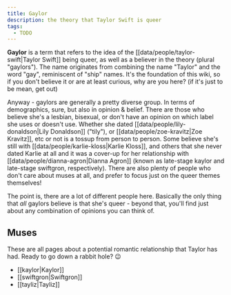```yaml
---
title: Gaylor
description: the theory that Taylor Swift is queer
tags:
  - TODO
---
```


**Gaylor** is a term that refers to the idea of the [[data/people/taylor-swift|Taylor Swift]] being queer, as well as a believer in the theory (plural "gaylors"). The name originates from combining the name "Taylor" and the word "gay", reminiscent of "ship" names. It's the foundation of this wiki, so if you don't believe it or are at least curious, why are you here? (if it's just to be mean, get out)

Anyway - gaylors are generally a pretty diverse group. In terms of demographics, sure, but also in opinion & belief. There are those who believe she's a lesbian, bisexual, or don't have an opinion on which label she uses or doesn't use. Whether she dated [[data/people/lily-donaldson|Lily Donaldson]] ("tily"), or [[data/people/zoe-kravitz|Zoe Kravitz]], etc or not is a tossup from person to person. Some believe she's still with [[data/people/karlie-kloss|Karlie Kloss]], and others that she never dated Karlie at all and it was a cover-up for her relationship with [[data/people/dianna-agron|Dianna Agron]] (known as late-stage kaylor and late-stage swiftgron, respectively). There are also plenty of people who don't care about muses at all, and prefer to focus just on the queer themes themselves!

The point is, there are a lot of different people here. Basically the only thing that _all_ gaylors believe is that she's queer - beyond that, you'll find just about any combination of opinions you can think of.

## Muses

These are all pages about a potential romantic relationship that Taylor has had. Ready to go down a rabbit hole? 😉

- [[kaylor|Kaylor]]
- [[swiftgron|Swiftgron]]
- [[tayliz|Tayliz]]

